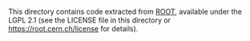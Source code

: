 
This directory contains code extracted from [ROOT](https://root.cern.ch/),
available under the LGPL 2.1 (see the LICENSE file in this directory
or https://root.cern.ch/license for details).
